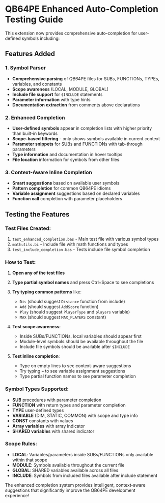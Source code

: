 # QB64PE Enhanced Auto-Completion Testing Guide

This extension now provides comprehensive auto-completion for user-defined symbols including:

## Features Added

### 1. Symbol Parser

- **Comprehensive parsing** of QB64PE files for SUBs, FUNCTIONs, TYPEs, variables, and constants
- **Scope awareness** (LOCAL, MODULE, GLOBAL)
- **Include file support** for `$INCLUDE` statements
- **Parameter information** with type hints
- **Documentation extraction** from comments above declarations

### 2. Enhanced Completion

- **User-defined symbols** appear in completion lists with higher priority than built-in keywords
- **Scope-based filtering** - only shows symbols available in current context
- **Parameter snippets** for SUBs and FUNCTIONs with tab-through parameters
- **Type information** and documentation in hover tooltips
- **File location** information for symbols from other files

### 3. Context-Aware Inline Completion

- **Smart suggestions** based on available user symbols
- **Pattern completion** for common QB64PE idioms
- **Variable assignment** suggestions based on declared variables
- **Function call** completion with parameter placeholders

## Testing the Features

### Test Files Created:

1. `test_enhanced_completion.bas` - Main test file with various symbol types
2. `mathutils.bi` - Include file with math functions and types
3. `test_include_completion.bas` - Tests include file symbol completion

### How to Test:

1. **Open any of the test files**
2. **Type partial symbol names** and press Ctrl+Space to see completions
3. **Try typing common patterns** like:

   - `Dis` (should suggest `Distance` function from include)
   - `Add` (should suggest `AddScore` function)
   - `Play` (should suggest `PlayerType` and `players` variable)
   - `MAX` (should suggest `MAX_PLAYERS` constant)

4. **Test scope awareness**:

   - Inside SUBs/FUNCTIONs, local variables should appear first
   - Module-level symbols should be available throughout the file
   - Include file symbols should be available after `$INCLUDE`

5. **Test inline completion**:
   - Type on empty lines to see context-aware suggestions
   - Try typing `=` to see variable assignment suggestions
   - Type partial function names to see parameter completion

### Symbol Types Supported:

- **SUB** procedures with parameter completion
- **FUNCTION** with return types and parameter completion
- **TYPE** user-defined types
- **VARIABLE** (DIM, STATIC, COMMON) with scope and type info
- **CONST** constants with values
- **Array variables** with array indicator
- **SHARED variables** with shared indicator

### Scope Rules:

- **LOCAL**: Variables/parameters inside SUBs/FUNCTIONs only available within that scope
- **MODULE**: Symbols available throughout the current file
- **GLOBAL**: SHARED variables available across all files
- **INCLUDE**: Symbols from included files available after include statement

The enhanced completion system provides intelligent, context-aware suggestions that significantly improve the QB64PE development experience!
